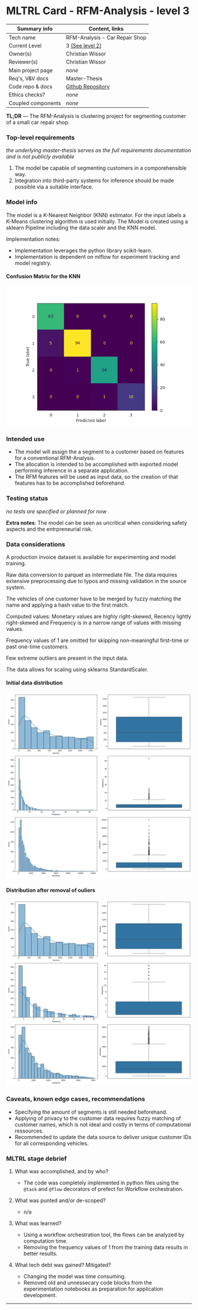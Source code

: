 # MLTRL Card - RFM-Analysis - level 3

| Summary info        | Content, links       |
| -------------------------- | ------------- |
| Tech name               | RFM-Analysis - Car Repair Shop   |
| Current Level           | 3 [(See level 2)](./mltrl_card_level_2.md) |
| Owner(s)                | Christian Wissor                        |
| Reviewer(s)             | Christian Wissor                           |
| Main project page       | *none*   |
| Req's, V&V docs         | Master-Thesis   |
| Code repo & docs        | [Github Repository](https://github.com/SmithyW/master-thesis-mlops-study-imlpementation)   |
| Ethics checks?          | *none* |
| Coupled components      | *none*         |


**TL;DR** — The RFM-Analysis is clustering project for segmenting customer of a small car repair shop. 


### Top-level requirements

*the underlying master-thesis serves as the full requirements documentation and is not publicly available*

1. The model be capable of segmenting customers in a comporehensible way.
2. Integration into third-party systems for inference should be made possible via a suitable interface.

### Model info

The model is a K-Nearest Neighbor (KNN) estimator. For the input labels a K-Means clustering algorithm is used initially. The Model is created using a sklearn Pipeline including the data scaler and the KNN model. 

Implementation notes:

- Implementation leverages the python library scikit-learn. 
- Implementation is dependent on mlflow for experiment tracking and model registry.

#### Confusion Matrix for the KNN
![Confusion Matrix KNN](./confusion_matrix.png)

### Intended use

- The model will assign the a segment to a customer based on features for a conventional RFM-Analysis.
- The allocation is intended to be accomplished with exported model performing inference in a separate application.
- The RFM features will be used as input data, so the creation of that features has to be accomplished beforehand.

### Testing status

*no tests are specified or planned for now*

**Extra notes**: The model can be seen as uncritical when considering safety aspects and the entrpreneurial risk.


### Data considerations

A production invoice dataset is available for experimenting and model training.

Raw data conversion to parquet as intermediate file.
The data requires extensive preprocessing due to typos and missing validation in the source system.

The vehicles of one customer have to be merged by fuzzy matching the name and applying a hash value to the first match.

Computed values: Monetary values are highly right-skewed, Recency lightly right-skewed and Frequency is in a narrow range of values with missing values.

Frequency values of 1 are omitted for skipping non-meaningful first-time or past one-time customers.

Few extreme outliers are present in the input data.

The data allows for scaling using sklearns StandardScaler.

#### Initial data distribution
![Initial data distribution](./initial_distribution.png)

#### Distribution after removal of ouliers
![After removal of outliers](./no_outliers_distribution.png)

### Caveats, known edge cases, recommendations

- Specifying the amount of segments is still needed beforehand.
- Applying of privacy to the customer data requires fuzzy matching of customer names, which is not ideal and costly in terms of computational ressources.
- Recommended to update the data source to deliver unique customer IDs for all corresponding vehicles.

### MLTRL stage debrief

<!-- Succinct summary of stage progress – please respond to each question, link to extended material if needed... -->

1. What was accomplished, and by who?

    - The code was completely implemented in python files using the `@task` and `@flow` decorators of prefect for Workflow orchestration.

2. What was punted and/or de-scoped?

    - n/a

3. What was learned?

    - Using a workflow orchestration tool, the flows can be analyzed by computation time.
    - Removing the frequency values of 1 from the training data results in better results.

4. What tech debt was gained? Mitigated?

    - Changing the model was time consuming.
    - Removed old and unnessecary code blocks from the experimentation notebooks as preparation for application development.

---
